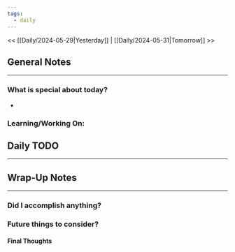 ```yaml
---
tags:
  - daily
---
```

<< [[Daily/2024-05-29|Yesterday]] |  [[Daily/2024-05-31|Tomorrow]] >>

## General Notes
---
### What is special about today?
- 

### Learning/Working On:



## Daily TODO
---




## Wrap-Up Notes
---
### Did I accomplish anything?
### Future things to consider?
#### Final Thoughts

